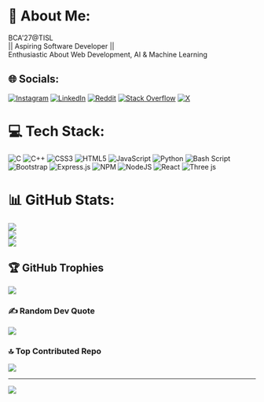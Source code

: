 # 💫 About Me:
BCA'27@TISL <br>|| Aspiring Software Developer || <br>Enthusiastic About Web Development, AI & Machine Learning


## 🌐 Socials:
[![Instagram](https://img.shields.io/badge/Instagram-%23E4405F.svg?logo=Instagram&logoColor=white)](https://instagram.com/rizwan.molla) [![LinkedIn](https://img.shields.io/badge/LinkedIn-%230077B5.svg?logo=linkedin&logoColor=white)](https://linkedin.com/in/rizwan-molla) [![Reddit](https://img.shields.io/badge/Reddit-%23FF4500.svg?logo=Reddit&logoColor=white)](https://reddit.com/user/Rizwan_Molla ) [![Stack Overflow](https://img.shields.io/badge/-Stackoverflow-FE7A16?logo=stack-overflow&logoColor=white)](https://stackoverflow.com/users/md-rizwan-molla) [![X](https://img.shields.io/badge/X-black.svg?logo=X&logoColor=white)](https://x.com/MdRizwanMolla) 

# 💻 Tech Stack:
![C](https://img.shields.io/badge/c-%2300599C.svg?style=for-the-badge&logo=c&logoColor=white) ![C++](https://img.shields.io/badge/c++-%2300599C.svg?style=for-the-badge&logo=c%2B%2B&logoColor=white) ![CSS3](https://img.shields.io/badge/css3-%231572B6.svg?style=for-the-badge&logo=css3&logoColor=white) ![HTML5](https://img.shields.io/badge/html5-%23E34F26.svg?style=for-the-badge&logo=html5&logoColor=white) ![JavaScript](https://img.shields.io/badge/javascript-%23323330.svg?style=for-the-badge&logo=javascript&logoColor=%23F7DF1E) ![Python](https://img.shields.io/badge/python-3670A0?style=for-the-badge&logo=python&logoColor=ffdd54) ![Bash Script](https://img.shields.io/badge/bash_script-%23121011.svg?style=for-the-badge&logo=gnu-bash&logoColor=white) ![Bootstrap](https://img.shields.io/badge/bootstrap-%238511FA.svg?style=for-the-badge&logo=bootstrap&logoColor=white) ![Express.js](https://img.shields.io/badge/express.js-%23404d59.svg?style=for-the-badge&logo=express&logoColor=%2361DAFB) ![NPM](https://img.shields.io/badge/NPM-%23CB3837.svg?style=for-the-badge&logo=npm&logoColor=white) ![NodeJS](https://img.shields.io/badge/node.js-6DA55F?style=for-the-badge&logo=node.js&logoColor=white) ![React](https://img.shields.io/badge/react-%2320232a.svg?style=for-the-badge&logo=react&logoColor=%2361DAFB) ![Three js](https://img.shields.io/badge/threejs-black?style=for-the-badge&logo=three.js&logoColor=white)
# 📊 GitHub Stats:
![](https://github-readme-stats.vercel.app/api?username=RizwanMolla&theme=gotham&hide_border=true&include_all_commits=true&count_private=true)<br/>
![](https://github-readme-streak-stats.herokuapp.com/?user=RizwanMolla&theme=gotham&hide_border=true)<br/>
![](https://github-readme-stats.vercel.app/api/top-langs/?username=RizwanMolla&theme=gotham&hide_border=true&include_all_commits=true&count_private=true&layout=compact)

## 🏆 GitHub Trophies
![](https://github-profile-trophy.vercel.app/?username=RizwanMolla&theme=radical&no-frame=false&no-bg=true&margin-w=4)

### ✍️ Random Dev Quote
![](https://quotes-github-readme.vercel.app/api?type=horizontal&theme=dark)

### 🔝 Top Contributed Repo
![](https://github-contributor-stats.vercel.app/api?username=RizwanMolla&limit=5&theme=gotham&combine_all_yearly_contributions=true)

---
[![](https://visitcount.itsvg.in/api?id=RizwanMolla&icon=0&color=0)](https://visitcount.itsvg.in)
